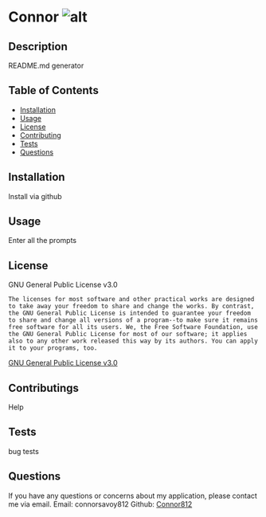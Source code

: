 
  # Connor ![alt](https://img.shields.io/badge/License-GPLv3-blue.svg)

## Description

README.md generator

## Table of Contents
- [Installation](#installation)
- [Usage](#usage)
- [License](#license)
- [Contributing](#contributings)
- [Tests](#tests)
- [Questions](#questions)

## Installation

Install via github

## Usage

Enter all the prompts

## License

GNU General Public License v3.0

    The licenses for most software and other practical works are designed to take away your freedom to share and change the works. By contrast, the GNU General Public License is intended to guarantee your freedom to share and change all versions of a program--to make sure it remains free software for all its users. We, the Free Software Foundation, use the GNU General Public License for most of our software; it applies also to any other work released this way by its authors. You can apply it to your programs, too.
    
    
[GNU General Public License v3.0](https://www.gnu.org/licenses/)

## Contributings

Help

## Tests

bug tests

## Questions

If you have any questions or concerns about my application, please contact me via email.
Email: connorsavoy812
Github: [Connor812](https://github.com/Connor812)

